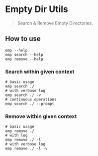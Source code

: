 # Empty Dir Utils

> Search
> & Remove Empty Directories.

## How to use

```shell
emp --help
emp search --help
emp remove --help
```

### Search within given context

```shell
# basic usage
emp search ./
# with verbose log
emp search ./ -v
# continuous operations
emp search ./ --prompt
```

### Remove within given context

```shell
# basic usage
emp remove ./
# with log
emp remove ./ -l
# with verbose log
emp remove ./ -l -v
```

